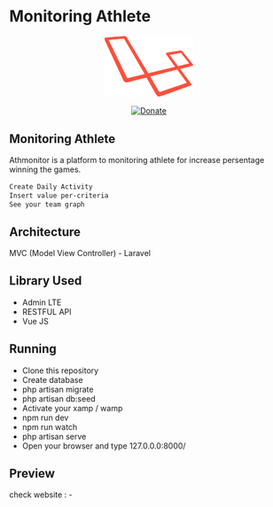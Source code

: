 # Monitoring Athlete
<p align="center"><img src="https://github.com/kahell/athmonitor/blob/master/laravel_logo.png" width="160"></p>
<p align="center">
<a href="#" rel="nofollow"><img src="https://camo.githubusercontent.com/aa6cd44c832344c7b6e5edfc8524c46d4bec971b/68747470733a2f2f696d672e736869656c64732e696f2f62616467652f446f6e6174652d50617950616c2d677265656e2e7376673f6d61784167653d363030" alt="Donate" data-canonical-src="https://img.shields.io/badge/Donate-PayPal-green.svg?maxAge=600" style="max-width:100%;"></a>
</p>

## Monitoring Athlete
Athmonitor is a platform to monitoring athlete for increase persentage winning the games.
```
Create Daily Activity
Insert value per-criteria
See your team graph
```
## Architecture
MVC (Model View Controller) - Laravel

## Library Used
- Admin LTE
- RESTFUL API
- Vue JS

## Running
- Clone this repository
- Create database
- php artisan migrate
- php artisan db:seed
- Activate your xamp / wamp
- npm run dev
- npm run watch
- php artisan serve
- Open your browser and type 127.0.0.0:8000/

## Preview
check website : -
